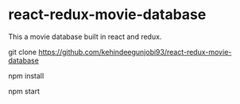 # react-redux-movie-database

This a movie database built in react and redux.

git clone https://github.com/kehindeegunjobi93/react-redux-movie-database

npm install

npm start


